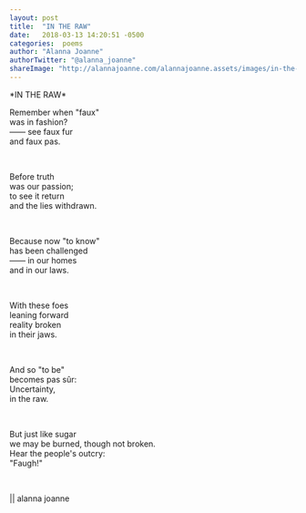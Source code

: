 ```yaml
---
layout: post
title:  "IN THE RAW"
date:   2018-03-13 14:20:51 -0500
categories:  poems
author: "Alanna Joanne" 
authorTwitter: "@alanna_joanne"
shareImage: "http://alannajoanne.com/alannajoanne.assets/images/in-the-raw.JPG"
---
```


<div class="poem">
  <p>
*IN THE RAW*
<br>
</p>

<p>
Remember when "faux"
<br>
was in fashion?
<br>
—— see faux fur
<br>
and faux pas. 
</p>
<br>
<p>
Before truth
<br>
was our passion; 
<br>
to see it return
<br>
and the lies withdrawn.
</p>
<br>
<p>
Because now "to know"
<br>
has been challenged
<br>
—— in our homes
<br>
and in our laws.
</p>
<br>
<p>
With these foes
<br>
leaning forward
<br>
reality broken
<br>
in their jaws.
</p>
<br>
<p>
And so "to be"
<br>
becomes pas sûr:
<br>
Uncertainty,
<br>
in the raw.
</p>
<br>
<p>
But just like sugar
<br>
we may be burned, though not broken.
<br> 
Hear the people's outcry:
<br>
"Faugh!"
</p>

<br>

<p>
|| alanna joanne
</p>
</div>

